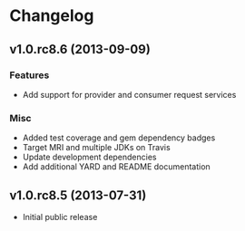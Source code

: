 # Changelog

## v1.0.rc8.6 (2013-09-09)

### Features

* Add support for provider and consumer request services

### Misc

* Added test coverage and gem dependency badges
* Target MRI and multiple JDKs on Travis
* Update development dependencies
* Add additional YARD and README documentation

## v1.0.rc8.5 (2013-07-31)

* Initial public release
